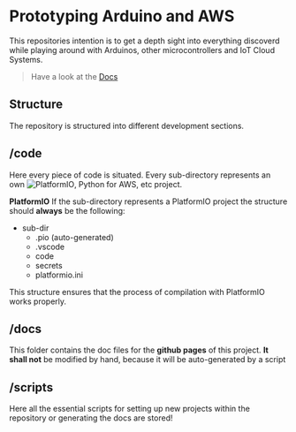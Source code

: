 # Prototyping Arduino and AWS
This repositories intention is to get a depth sight into everything discoverd while playing around with Arduinos, other microcontrollers and IoT Cloud Systems.

> Have a look at the [Docs](https://ece-iot.github.io/Prototyping/)

## Structure 

The repository is structured into different development sections.

## /code

Here every piece of code is situated. Every sub-directory represents an own ![PlatformIO](https://platformio.org), Python for AWS, etc project. 

**PlatformIO**
If the sub-directory represents a PlatformIO project the structure should **always** be the following:

- sub-dir
  - .pio (auto-generated)
  - .vscode
  - code 
  - secrets
  - platformio.ini

This structure ensures that the process of compilation with PlatformIO works properly.

## /docs

This folder contains the doc files for the **github pages** of this project. **It shall not** be modified by hand, because it will be auto-generated by a script

## /scripts

Here all the essential scripts for setting up new projects within the repository or generating the docs are stored!

